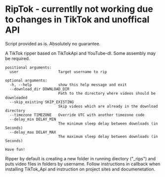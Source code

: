 # RipTok - currentlly not working due to changes in TikTok and unoffical API
Script provided as is. Absolutely no guarantee.

A TikTok ripper based on TikTokApi and YouTube-dl.  Some assembly may be required.

```
positional arguments:
  user                  Target username to rip

optional arguments:
  -h, --help            show this help message and exit
  --download_dir DOWNLOAD_DIR
                        Path to the directory where videos should be downloaded
  --skip_existing SKIP_EXISTING
                        Skip videos which are already in the download directory
  --timezone TIMEZONE   Override UTC with another timezone code
  --delay_min DELAY_MIN
                        The minimum sleep delay between downloads (in Seconds)
  --delay_max DELAY_MAX
                        The maximum sleep delay between downloads (in Seconds)

Have fun!
```
 
Ripper by default is creating a new folder in running diectory ("_rips") and puts video files in folders by username.
Follow instructions in callback when installing TikTok_Api and instruction on project sites and documenetation.
